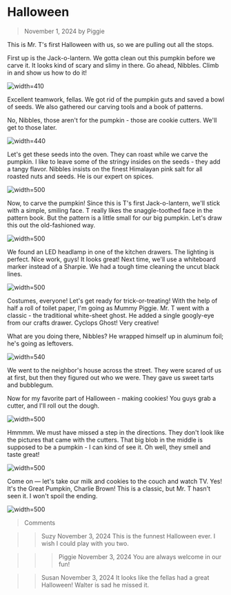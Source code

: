 # Halloween
> November 1, 2024
> by Piggie

This is Mr. T's first Halloween with us, so we are pulling out all the stops.

First up is the Jack-o-lantern. We gotta clean out this pumpkin before we carve it. It looks kind of scary and slimy in there. Go ahead, Nibbles. Climb in and show us how to do it!

![width=410](cleaning.jpg)

Excellent teamwork, fellas. We got rid of the pumpkin guts and saved a bowl of seeds. We also gathered our carving tools and a book of patterns.

No, Nibbles, those aren't for the pumpkin - those are cookie cutters. We'll get to those later.

![width=440](seeds.jpg)

Let's get these seeds into the oven. They can roast while we carve the pumpkin. I like to leave some of the stringy insides on the seeds - they add a tangy flavor. Nibbles insists on the finest Himalayan pink salt for all roasted nuts and seeds. He is our expert on spices.

![width=500](roasting.jpg)

Now, to carve the pumpkin! Since this is T's first Jack-o-lantern, we'll stick with a simple, smiling face. T really likes the snaggle-toothed face in the pattern book. But the pattern is a little small for our big pumpkin. Let's draw this out the old-fashioned way.

![width=500](carving.jpg)

We found an LED headlamp in one of the kitchen drawers. The lighting is perfect. Nice work, guys! It looks great! Next time, we'll use a whiteboard marker instead of a Sharpie. We had a tough time cleaning the uncut black lines.

![width=500](done.jpg)

Costumes, everyone! Let's get ready for trick-or-treating! With the help of half a roll of toilet paper, I'm going as Mummy Piggie. Mr. T went with a classic - the traditional white-sheet ghost. He added a single googly-eye from our crafts drawer. Cyclops Ghost! Very creative!

What are you doing there, Nibbles? He wrapped himself up in aluminum foil; he's going as leftovers.

![width=540](costumes.jpg)

We went to the neighbor's house across the street. They were scared of us at first, but then they figured out who we were. They gave us sweet tarts and bubblegum.

Now for my favorite part of Halloween - making cookies! You guys grab a cutter, and I'll roll out the dough.

![width=500](making.jpg)

Hmmmm. We must have missed a step in the directions. They don't look like the pictures that came with the cutters. That big blob in the middle is supposed to be a pumpkin - I can kind of see it. Oh well, they smell and taste great!

![width=500](cookies.jpg)

Come on — let's take our milk and cookies to the couch and watch TV. Yes! It's the Great Pumpkin, Charlie Brown! This is a classic, but Mr. T hasn't seen it. I won't spoil the ending.

![width=500](great.jpg)

> Comments

>> Suzy
>> November 3, 2024
This is the funnest Halloween ever. I wish I could play with you two.

>>> Piggie
>>> November 3, 2024
You are always welcome in our fun!

>> Susan
>> November 3, 2024
It looks like the fellas had a great Halloween! Walter is sad he missed it.
